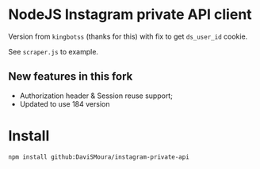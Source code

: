 # NodeJS Instagram private API client

Version from `kingbotss` (thanks for this) with fix to get `ds_user_id` cookie.

See `scraper.js` to example.

## New features in this fork
  - Authorization header & Session reuse support;
  - Updated to use 184 version

# Install

```
npm install github:DaviSMoura/instagram-private-api
```
